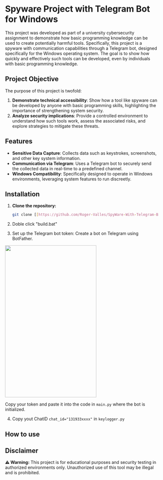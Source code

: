 # Spyware Project with Telegram Bot for Windows  

This project was developed as part of a university cybersecurity assignment to demonstrate how basic programming knowledge can be used to create potentially harmful tools. Specifically, this project is a spyware with communication capabilities through a Telegram bot, designed specifically for the Windows operating system. The goal is to show how quickly and effectively such tools can be developed, even by individuals with basic programming knowledge.

## Project Objective  

The purpose of this project is twofold:  
1. **Demonstrate technical accessibility**: Show how a tool like spyware can be developed by anyone with basic programming skills, highlighting the importance of strengthening system security.  
2. **Analyze security implications**: Provide a controlled environment to understand how such tools work, assess the associated risks, and explore strategies to mitigate these threats.  

## Features  

- **Sensitive Data Capture**: Collects data such as keystrokes, screenshots, and other key system information.  
- **Communication via Telegram**: Uses a Telegram bot to securely send the collected data in real-time to a predefined channel.  
- **Windows Compatibility**: Specifically designed to operate in Windows environments, leveraging system features to run discreetly.

## Installation

1. **Clone the repository:**
   ```bash
   git clone [[https://github.com/Roger-Valles/SpyWare-With-Telegram-Bot](https://github.com/Roger-Valles/SpyWare-With-Telegram-Bot)]
   ```
2. Doble click "build.bat"
  
3. Set up the Telegram bot token:
   Create a bot on Telegram using BotFather.

<img src="https://github.com/user-attachments/assets/1dd23135-165a-4f01-be67-d1041106f341" width="300" height="500">
   
   Copy your token and paste it into the code in `main.py` where the bot is initialized.

4. Copy yout ChatID `chat_id="131933xxxx"` in `keylogger.py`

## How to use



## Disclaimer  


**⚠️ Warning:** This project is for educational purposes and security testing in authorized environments only. Unauthorized use of this tool may be illegal and is prohibited.
